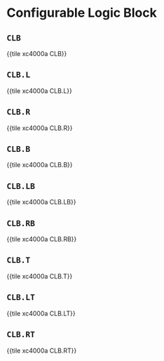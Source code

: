 # Configurable Logic Block


## `CLB`

{{tile xc4000a CLB}}


## `CLB.L`

{{tile xc4000a CLB.L}}


## `CLB.R`

{{tile xc4000a CLB.R}}


## `CLB.B`

{{tile xc4000a CLB.B}}


## `CLB.LB`

{{tile xc4000a CLB.LB}}


## `CLB.RB`

{{tile xc4000a CLB.RB}}


## `CLB.T`

{{tile xc4000a CLB.T}}


## `CLB.LT`

{{tile xc4000a CLB.LT}}


## `CLB.RT`

{{tile xc4000a CLB.RT}}
